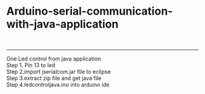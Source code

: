 # Arduino-serial-communication-with-java-application
<br><hr>One Led control from java application
<br>Step 1. Pin 13 to led
<br>Step 2.import jserialcom.jar file to eclipse
<br>Step 3.extract zip file and get java file
<br>Step 4.ledcontroljava.ino into arduino ide
